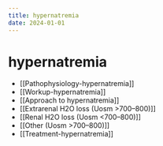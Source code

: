 ```yaml
---
title: hypernatremia
date: 2024-01-01
---
```


# hypernatremia

- [[Pathophysiology-hypernatremia]]
- [[Workup-hypernatremia]]
- [[Approach to hypernatremia]]
- [[Extrarenal H2O loss (Uosm >700–800)]]
- [[Renal H2O loss (Uosm <700–800)]]
- [[Other (Uosm >700–800)]]
- [[Treatment-hypernatremia]]
